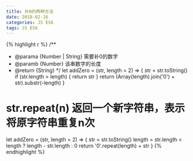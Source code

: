 ```yaml
---
title: 补0的两种方法
date: 2018-02-16
categories: JS ES6
tags: JS ES6
---
```


{% highlight r %}
/**
 * @parama  {Number | String} 需要补0的数字
 * @paramb  {Number} 该串数字的长度
 * @return  {String}
 */
let addZero = (str, length = 2) => {
	str = str.toString()
	if (str.length > length) {
		return str
	}
	return (Array(length).join('0') + str).substr(-length)
}

# str.repeat(n) 返回一个新字符串，表示将原字符串重复n次
let addZero = (str, length = 2) => {
	str = str.toString()
	length = str.length < length ? length - str.length : 0
	return '0'.repeat(length) + str
}
{% endhighlight %}